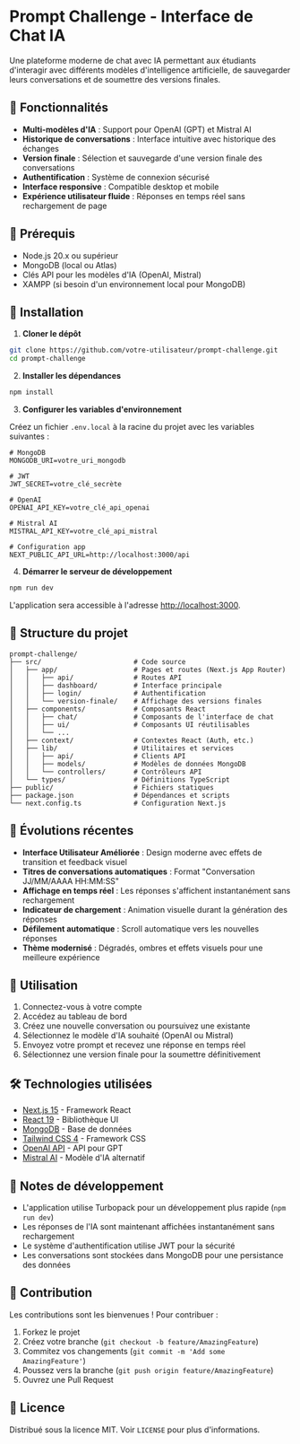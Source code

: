 # Prompt Challenge - Interface de Chat IA

Une plateforme moderne de chat avec IA permettant aux étudiants d'interagir avec différents modèles d'intelligence artificielle, de sauvegarder leurs conversations et de soumettre des versions finales.

## 🌟 Fonctionnalités

- **Multi-modèles d'IA** : Support pour OpenAI (GPT) et Mistral AI
- **Historique de conversations** : Interface intuitive avec historique des échanges
- **Version finale** : Sélection et sauvegarde d'une version finale des conversations
- **Authentification** : Système de connexion sécurisé
- **Interface responsive** : Compatible desktop et mobile
- **Expérience utilisateur fluide** : Réponses en temps réel sans rechargement de page

## 🔧 Prérequis

- Node.js 20.x ou supérieur
- MongoDB (local ou Atlas)
- Clés API pour les modèles d'IA (OpenAI, Mistral)
- XAMPP (si besoin d'un environnement local pour MongoDB)

## 🚀 Installation

1. **Cloner le dépôt**

```bash
git clone https://github.com/votre-utilisateur/prompt-challenge.git
cd prompt-challenge
```

2. **Installer les dépendances**

```bash
npm install
```

3. **Configurer les variables d'environnement**

Créez un fichier `.env.local` à la racine du projet avec les variables suivantes :

```env
# MongoDB
MONGODB_URI=votre_uri_mongodb

# JWT
JWT_SECRET=votre_clé_secrète

# OpenAI
OPENAI_API_KEY=votre_clé_api_openai

# Mistral AI
MISTRAL_API_KEY=votre_clé_api_mistral

# Configuration app
NEXT_PUBLIC_API_URL=http://localhost:3000/api
```

4. **Démarrer le serveur de développement**

```bash
npm run dev
```

L'application sera accessible à l'adresse [http://localhost:3000](http://localhost:3000).

## 📁 Structure du projet

```
prompt-challenge/
├── src/                       # Code source
│   ├── app/                   # Pages et routes (Next.js App Router)
│   │   ├── api/               # Routes API
│   │   ├── dashboard/         # Interface principale
│   │   ├── login/             # Authentification
│   │   └── version-finale/    # Affichage des versions finales
│   ├── components/            # Composants React
│   │   ├── chat/              # Composants de l'interface de chat
│   │   ├── ui/                # Composants UI réutilisables
│   │   └── ...
│   ├── context/               # Contextes React (Auth, etc.)
│   ├── lib/                   # Utilitaires et services
│   │   ├── api/               # Clients API
│   │   ├── models/            # Modèles de données MongoDB
│   │   └── controllers/       # Contrôleurs API
│   └── types/                 # Définitions TypeScript
├── public/                    # Fichiers statiques
├── package.json               # Dépendances et scripts
└── next.config.ts             # Configuration Next.js
```

## 🌈 Évolutions récentes

- **Interface Utilisateur Améliorée** : Design moderne avec effets de transition et feedback visuel
- **Titres de conversations automatiques** : Format "Conversation JJ/MM/AAAA HH:MM:SS"
- **Affichage en temps réel** : Les réponses s'affichent instantanément sans rechargement
- **Indicateur de chargement** : Animation visuelle durant la génération des réponses
- **Défilement automatique** : Scroll automatique vers les nouvelles réponses
- **Thème modernisé** : Dégradés, ombres et effets visuels pour une meilleure expérience

## 🔄 Utilisation

1. Connectez-vous à votre compte
2. Accédez au tableau de bord
3. Créez une nouvelle conversation ou poursuivez une existante
4. Sélectionnez le modèle d'IA souhaité (OpenAI ou Mistral)
5. Envoyez votre prompt et recevez une réponse en temps réel
6. Sélectionnez une version finale pour la soumettre définitivement

## 🛠️ Technologies utilisées

- [Next.js 15](https://nextjs.org/) - Framework React
- [React 19](https://reactjs.org/) - Bibliothèque UI
- [MongoDB](https://www.mongodb.com/) - Base de données
- [Tailwind CSS 4](https://tailwindcss.com/) - Framework CSS
- [OpenAI API](https://openai.com/api/) - API pour GPT
- [Mistral AI](https://mistral.ai/) - Modèle d'IA alternatif

## 📝 Notes de développement

- L'application utilise Turbopack pour un développement plus rapide (`npm run dev`)
- Les réponses de l'IA sont maintenant affichées instantanément sans rechargement
- Le système d'authentification utilise JWT pour la sécurité
- Les conversations sont stockées dans MongoDB pour une persistance des données

## 🤝 Contribution

Les contributions sont les bienvenues ! Pour contribuer :

1. Forkez le projet
2. Créez votre branche (`git checkout -b feature/AmazingFeature`)
3. Commitez vos changements (`git commit -m 'Add some AmazingFeature'`)
4. Poussez vers la branche (`git push origin feature/AmazingFeature`)
5. Ouvrez une Pull Request

## 📄 Licence

Distribué sous la licence MIT. Voir `LICENSE` pour plus d'informations.
